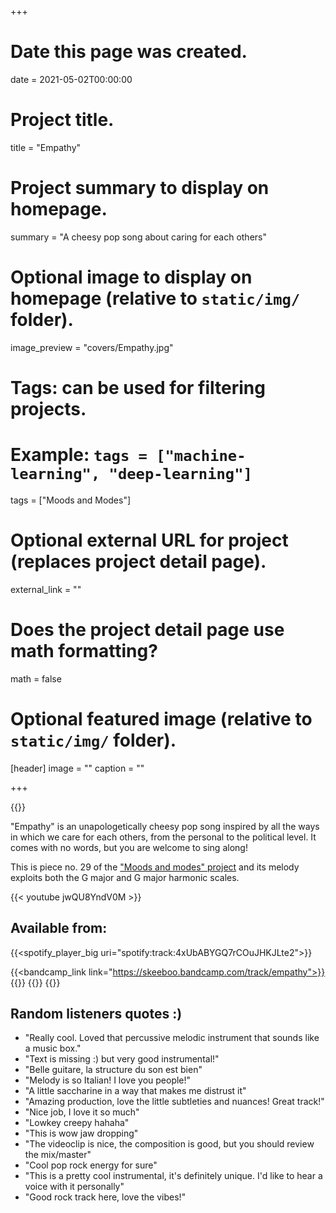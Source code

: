 +++
# Date this page was created.
date = 2021-05-02T00:00:00

# Project title.
title = "Empathy"

# Project summary to display on homepage.
summary = "A cheesy pop song about caring for each others"

# Optional image to display on homepage (relative to `static/img/` folder).
image_preview = "covers/Empathy.jpg"

# Tags: can be used for filtering projects.
# Example: `tags = ["machine-learning", "deep-learning"]`
tags = ["Moods and Modes"]

# Optional external URL for project (replaces project detail page).
external_link = ""

# Does the project detail page use math formatting?
math = false

# Optional featured image (relative to `static/img/` folder).
[header]
image = ""
caption = ""

+++

{{<bandcamp title="Empathy" track="966799589" link="https://skeeboo.bandcamp.com/track/empathy">}}

"Empathy" is an unapologetically cheesy pop song inspired  by all the ways in which we care for each others, from the personal to the political level. It comes with no words, but you are welcome to sing along!

This is piece no. 29 of the ["Moods and modes" project](/post/moods_and_modes) and its melody exploits both the G major and G major harmonic scales.

{{< youtube jwQU8YndV0M >}}

## Available from:
{{<spotify_player_big uri="spotify:track:4xUbABYGQ7rCOuJHKJLte2">}}

{{<bandcamp_link link="https://skeeboo.bandcamp.com/track/empathy">}}
{{<spotify link="https://open.spotify.com/track/4xUbABYGQ7rCOuJHKJLte2">}}
{{<itunes link="https://music.apple.com/us/album/empathy-single/1563611671">}}
{{<globe link="https://song.link/kbgqhkfwjcn83">}}

## Random listeners quotes :)
* "Really cool. Loved that percussive melodic instrument that sounds like a music box."
* "Text is missing :) but very good instrumental!"
* "Belle guitare, la structure du son est bien"
* "Melody is so Italian! I love you people!"
* "A little saccharine in a way that makes me distrust it"
* "Amazing production, love the little subtleties and nuances! Great track!"
* "Nice job, I love it so much"
* "Lowkey creepy hahaha"
* "This is wow jaw dropping"
* "The videoclip is nice, the composition is good, but you should review the mix/master"
* "Cool pop rock energy for sure"
* "This is a pretty cool instrumental, it's definitely unique. I'd like to hear a voice with it personally"
* "Good rock track here, love the vibes!"
